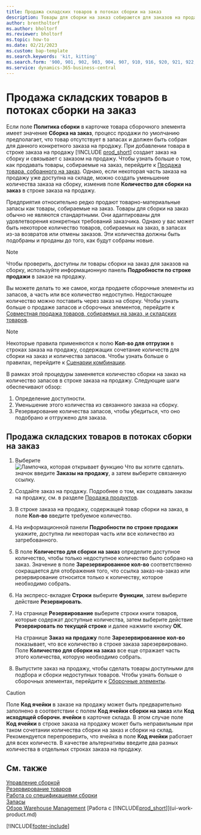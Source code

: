 ```yaml
---
title: Продажа складских товаров в потоках сборки на заказ
description: Товары для сборки на заказ собираются для заказов на продажу посредством заказа на сборку.
author: brentholtorf
ms.author: bholtorf
ms.reviewer: bholtorf
ms.topic: how-to
ms.date: 02/21/2023
ms.custom: bap-template
ms.search.keywords: 'kit, kitting'
ms.search.form: '900, 901, 902, 903, 904, 907, 910, 916, 920, 921, 922, 923, 940, 941, 942, 930, 931, 932, 914, 915, 905'
ms.service: dynamics-365-business-central
---
```

# Продажа складских товаров в потоках сборки на заказ

Если поле **Политика сборки** в карточке товара сборочного элемента имеет значение **Сборка на заказ**, процесс продажи по умолчанию предполагает, что товар отсутствует в запасах и должен быть собран для данного конкретного заказа на продажу. При добавлении товара в строке заказа на продажу [!INCLUDE [prod_short](includes/prod_short.md)] создает заказ на сборку и связывает с заказом на продажу. Чтобы узнать больше о том, как продавать товары, собираемые на заказ, перейдите к [Продажа товара, собранного на заказ](assembly-how-to-sell-items-assembled-to-order.md). Однако, если некоторая часть заказа на продажу уже доступна на складе, можно создать уменьшение количества заказа на сборку, изменив поле **Количество для сборки на заказ** в строке заказа на продажу.  

Предприятия относительно редко продают товарно-материальные запасы как товары, собираемые на заказ. Товары для сборки на заказ обычно не являются стандартными. Они адаптированы для удовлетворения конкретных требований заказчика. Однако у вас может быть некоторое количество товаров, собираемых на заказ, в запасах из-за возвратов или отмены заказов. Эти количества должны быть подобраны и проданы до того, как будут собраны новые.  

> [!NOTE]  
> Чтобы проверить, доступны ли товары сборки на заказ для заказов на сборку, используйте информационную панель **Подробности по строке продажи** в заказе на продажу.  

Вы можете делать то же самое, когда продаете сборочные элементы из запасов, а часть или все количество недоступно. Недостающее количество можно поставить через заказ на сборку. Чтобы узнать больше о продаже запасов и сборочных элементов, перейдите к [Совместная продажа товаров, собираемых на заказ, и складских товаров](assembly-how-to-sell-assemble-to-order-items-and-inventory-items-together.md).  

> [!NOTE]  
> Некоторые правила применяются к полю **Кол-во для отгрузки** в строках заказа на продажу, содержащих сочетание количеств для сборки на заказ и количества запасов. Чтобы узнать больше о правилах, перейдите к [Сценарии комбинации](assembly-assemble-to-order-or-assemble-to-stock.md#combination-scenarios).  

В рамках этой процедуры заменяется количество сборки на заказ на количество запасов в строке заказа на продажу. Следующие шаги обеспечивают обзор:

1. Определение доступности.
2. Уменьшение этого количества из связанного заказа на сборку.
3. Резервирование количества запасов, чтобы убедиться, что оно подобрано и отгружено для заказа.  

## Продажа складских товаров в потоках сборки на заказ

1. Выберите ![Лампочка, которая открывает функцию Что вы хотите сделать.](media/ui-search/search_small.png "Что вы хотите сделать") значок введите **Заказы на продажу**, а затем выберите связанную ссылку.  
2. Создайте заказ на продажу. Подробнее о том, как создавать заказы на продажу, см. в разделе [Продажа продуктов](sales-how-sell-products.md).  
3. В строке заказа на продажу, содержащей товар сборки на заказ, в поле **Кол-во** введите требуемое количество.  
4. На информационной панели **Подробности по строке продажи** укажите, доступна ли некоторая часть или все количество из затребованного.  
5. В поле **Количество для сборки на заказ** определите доступное количество, чтобы только недоступное количество было собрано на заказ. Значение в поле **Зарезервированное кол-во** соответственно сокращается для отображения того, что ссылка заказ-на-заказ или резервирование относится только к количеству, которое необходимо собрать.  
6. На экспресс-вкладке **Строки** выберите **Функции**, затем выберите действие **Резервировать**.  
7. На странице **Резервирование** выберите строки книги товаров, которые содержат доступные количества, затем выберите действие **Резервировать по текущей строке** и далее нажмите кнопку **ОК**.  

    На странице **Заказ на продажу** поле **Зарезервированное кол-во** показывает, что все количество в строке заказа зарезервировано. Поле **Количество для сборки на заказ** все еще отражает часть этого количества, которую необходимо собрать.  

8. Выпустите заказ на продажу, чтобы сделать товары доступными для подбора и сборки недоступных товаров. Чтобы узнать больше о сборочных элементах, перейдите к [Сборочные элементы](assembly-how-to-assemble-items.md).  

> [!CAUTION]  
> Поле **Код ячейки** в заказе на продажу может быть предварительно заполнено в соответствии с полем **Код ячейки сборки на заказ** или **Код исходящей сборочн. ячейки** в карточке склада. В этом случае поле **Код ячейки** в строке заказа на продажу может быть неправильным при таком сочетании количества сборки на заказ и сборки на склад. Рекомендуется перепроверить, что ячейка в поле **Код ячейки** работает для всех количеств. В качестве альтернативы введите два разных количества в отдельных строках заказа на продажу.  

## См. также

[Управление сборкой](assembly-assemble-items.md)  
[Резервирование товаров](inventory-how-to-reserve-items.md)  
[Работа со спецификациями сборки](assembly-how-work-assembly-boms.md)  
[Запасы](inventory-manage-inventory.md)  
[Обзор Warehouse Management](design-details-warehouse-management.md)
[Работа с [!INCLUDE[prod_short](includes/prod_short.md)]](ui-work-product.md)


[!INCLUDE[footer-include](includes/footer-banner.md)]
